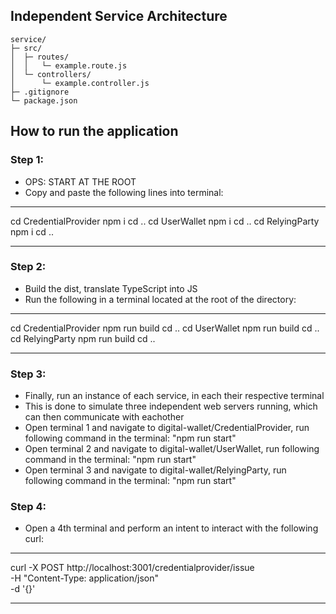 ## Independent Service Architecture
```
service/
├─ src/
│  ├─ routes/
│  │   └─ example.route.js
│  └─ controllers/
│      └─ example.controller.js
├─ .gitignore
└─ package.json
```

## How to run the application
### Step 1:
- OPS: START AT THE ROOT
- Copy and paste the following lines into terminal:
***********************
cd CredentialProvider
npm i
cd ..
cd UserWallet
npm i
cd ..
cd RelyingParty
npm i
cd ..
***********************

### Step 2:
- Build the dist, translate TypeScript into JS
- Run the following in a terminal located at the root of the directory:
***********************
cd CredentialProvider
npm run build
cd ..
cd UserWallet
npm run build
cd ..
cd RelyingParty
npm run build
cd ..
***********************

### Step 3:
- Finally, run an instance of each service, in each their respective terminal
- This is done to simulate three independent web servers running, which can then communicate with eachother
- Open terminal 1 and navigate to digital-wallet/CredentialProvider, run following command in the terminal: "npm run start"
- Open terminal 2 and navigate to digital-wallet/UserWallet, run following command in the terminal: "npm run start"
- Open terminal 3 and navigate to digital-wallet/RelyingParty, run following command in the terminal: "npm run start"

### Step 4:
- Open a 4th terminal and perform an intent to interact with the following curl:
***********************
curl -X POST http://localhost:3001/credentialprovider/issue \
-H "Content-Type: application/json" \
-d '{}'
***********************